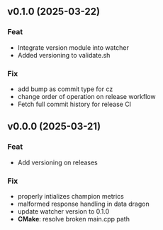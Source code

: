 ## v0.1.0 (2025-03-22)

### Feat

- Integrate version module into watcher
- Added versioning to validate.sh

### Fix

- add bump as commit type for cz
- change order of operation on release workflow
- Fetch full commit history for release CI

## v0.0.0 (2025-03-21)

### Feat

- Add versioning on releases

### Fix

- properly intializes champion metrics
- malformed response handling in data dragon
- update watcher version to 0.1.0
- **CMake**: resolve broken main.cpp path
